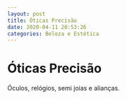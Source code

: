 ```yaml
---
layout: post
title: Óticas Precisão 
date: 2020-04-11 20:53:26 
categories: Beleza e Estética
---
```


# Óticas Precisão 

Óculos, relógios, semi joias e alianças. 

